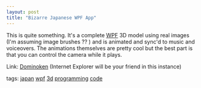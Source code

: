 ```yaml
---
layout: post
title: "Bizarre Japanese WPF App"
---
```


<p>This is quite something.  It's a complete <a title="WPF" href="http://msdn.microsoft.com/windowsvista/" target="_blank">WPF</a> 3D model using real images (I'm assuming image brushes ?? ) and is animated and sync'd to music and voiceovers.  The animations themselves are pretty cool but the best part is that you can control the camera while it plays.  </p>
  
<p>Link: <a href="http://www.microsoft.com/japan/windowsvista/webshowcase/domino.htm" target="_blank">Dominoken</a> (Internet Explorer will be your friend in this instance)</p>
  
<p class="tags">tags: <a href="http://technorati.com/tag/japan" target="_blank" rel="tag">japan</a> <a href="http://technorati.com/tag/wpf" target="_blank" rel="tag">wpf</a> <a href="http://technorati.com/tag/3d" target="_blank" rel="tag">3d</a> <a href="http://technorati.com/tag/programming" target="_blank" rel="tag">programming</a> <a href="http://technorati.com/tag/code" target="_blank" rel="tag">code</a> </p>
 
